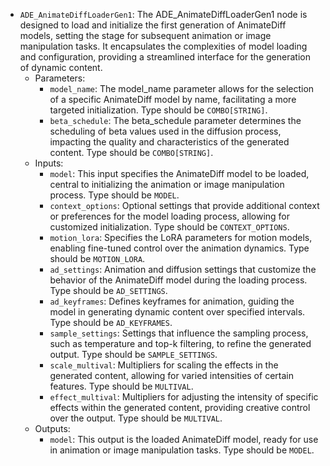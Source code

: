- `ADE_AnimateDiffLoaderGen1`: The ADE_AnimateDiffLoaderGen1 node is designed to load and initialize the first generation of AnimateDiff models, setting the stage for subsequent animation or image manipulation tasks. It encapsulates the complexities of model loading and configuration, providing a streamlined interface for the generation of dynamic content.
    - Parameters:
        - `model_name`: The model_name parameter allows for the selection of a specific AnimateDiff model by name, facilitating a more targeted initialization. Type should be `COMBO[STRING]`.
        - `beta_schedule`: The beta_schedule parameter determines the scheduling of beta values used in the diffusion process, impacting the quality and characteristics of the generated content. Type should be `COMBO[STRING]`.
    - Inputs:
        - `model`: This input specifies the AnimateDiff model to be loaded, central to initializing the animation or image manipulation process. Type should be `MODEL`.
        - `context_options`: Optional settings that provide additional context or preferences for the model loading process, allowing for customized initialization. Type should be `CONTEXT_OPTIONS`.
        - `motion_lora`: Specifies the LoRA parameters for motion models, enabling fine-tuned control over the animation dynamics. Type should be `MOTION_LORA`.
        - `ad_settings`: Animation and diffusion settings that customize the behavior of the AnimateDiff model during the loading process. Type should be `AD_SETTINGS`.
        - `ad_keyframes`: Defines keyframes for animation, guiding the model in generating dynamic content over specified intervals. Type should be `AD_KEYFRAMES`.
        - `sample_settings`: Settings that influence the sampling process, such as temperature and top-k filtering, to refine the generated output. Type should be `SAMPLE_SETTINGS`.
        - `scale_multival`: Multipliers for scaling the effects in the generated content, allowing for varied intensities of certain features. Type should be `MULTIVAL`.
        - `effect_multival`: Multipliers for adjusting the intensity of specific effects within the generated content, providing creative control over the output. Type should be `MULTIVAL`.
    - Outputs:
        - `model`: This output is the loaded AnimateDiff model, ready for use in animation or image manipulation tasks. Type should be `MODEL`.
